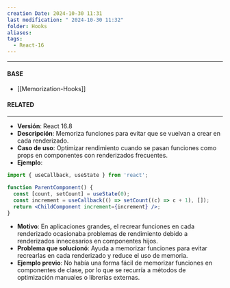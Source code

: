 ```yaml
---
creation Date: 2024-10-30 11:31
last modification: " 2024-10-30 11:32"
folder: Hooks
aliases: 
tags:
  - React-16
---
```

___
#### BASE
- [[Memorization-Hooks]]
#### RELATED
___
- **Versión**: React 16.8
- **Descripción**: Memoriza funciones para evitar que se vuelvan a crear en cada renderizado.
- **Caso de uso**: Optimizar rendimiento cuando se pasan funciones como props en componentes con renderizados frecuentes.
- **Ejemplo**:
```jsx
import { useCallback, useState } from 'react';

function ParentComponent() {
  const [count, setCount] = useState(0);
  const increment = useCallback(() => setCount((c) => c + 1), []);
  return <ChildComponent increment={increment} />;
}
```
- **Motivo**: En aplicaciones grandes, el recrear funciones en cada renderizado ocasionaba problemas de rendimiento debido a renderizados innecesarios en componentes hijos.
- **Problema que solucionó**: Ayuda a memorizar funciones para evitar recrearlas en cada renderizado y reduce el uso de memoria.
- **Ejemplo previo**: No había una forma fácil de memorizar funciones en componentes de clase, por lo que se recurría a métodos de optimización manuales o librerías externas.